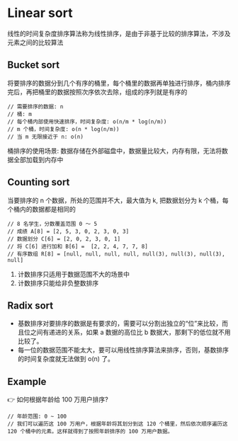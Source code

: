 # Linear sort
线性的时间复杂度排序算法称为线性排序，是由于非基于比较的排序算法，不涉及元素之间的比较算法

## Bucket sort
将要排序的数据分到几个有序的桶里，每个桶里的数据再单独进行排序，桶内排序完后，再把桶里的数据按照次序依次去除，组成的序列就是有序的
```
// 需要排序的数据: n
// 桶: m
// 每个桶内部使用快速排序，时间复杂度: o(n/m * log(n/m))
// m 个桶，时间复杂度: o(n * log(n/m))
// 当 m 无限接近于 n: o(n) 
``` 
 桶排序的使用场景: 数据存储在外部磁盘中，数据量比较大，内存有限，无法将数据全部加载到内存中

## Counting sort
当要排序的 n 个数据，所处的范围并不大，最大值为 k, 把数据划分为 k 个桶，每个桶内的数据都是相同的
```
// 8 名学生，分数覆盖范围 0 ～ 5
// 成绩 A[8] = [2, 5, 3, 0, 2, 3, 0, 3]
// 数据划分 C[6] = [2, 0, 2, 3, 0, 1]
// 将 C[6] 进行加和 B[6] =  [2, 2, 4, 7, 7, 8]
// 有序数组 R[8] = [null, null, null, null, null(3), null(3), null(3), null]
```
1. 计数排序只适用于数据范围不大的场景中
2. 计数排序只能给非负整数排序

## Radix sort
- 基数排序对要排序的数据是有要求的，需要可以分割出独立的“位”来比较，而且位之间有递进的关系，如果 a 数据的高位比 b 数据大，那剩下的低位就不用比较了。
- 每一位的数据范围不能太大，要可以用线性排序算法来排序，否则，基数排序的时间复杂度就无法做到 o(n) 了。

## Example
👉  如何根据年龄给 100 万用户排序?
```
// 年龄范围: 0 ~ 100
// 我们可以遍历这 100 万用户，根据年龄将其划分到这 120 个桶里，然后依次顺序遍历这 120 个桶中的元素。这样就得到了按照年龄排序的 100 万用户数据。
```
